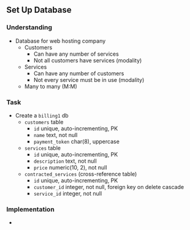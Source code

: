 ## Set Up Database

### Understanding
- Database for web hosting company
  + Customers
    * Can have any number of services
    * Not all customers have services (modality)
  + Services
    * Can have any number of customers
    * Not every service must be in use (modality)
  + Many to many (M:M)

### Task
- Create a `billing1` db
  + `customers` table
    * `id` unique, auto-incrementing, PK
    * `name` text, not null
    * `payment_token` char(8), uppercase
  + `services` table
    * `id` unique, auto-incrementing, PK
    * `description` text, not null
    * `price` numeric(10, 2), not null
  + `contracted_services` (cross-reference table)
    * `id` unique, auto-incrementing, PK
    * `customer_id` integer, not null, foreign key on delete cascade
    * `service_id` integer, not null

### Implementation
- 
